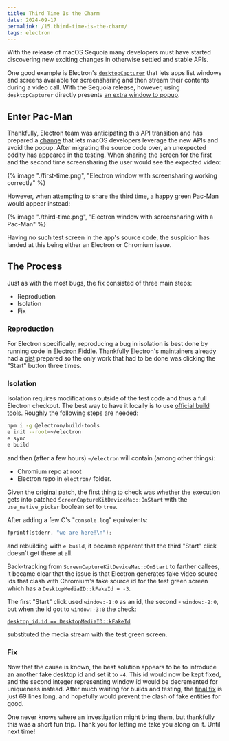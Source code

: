 ```yaml
---
title: Third Time Is the Charm
date: 2024-09-17
permalink: /15.third-time-is-the-charm/
tags: electron
---
```


With the release of macOS Sequoia many developers must have started
discovering new exciting changes in otherwise settled and stable APIs.

One good example is Electron's [`desktopCapturer`][desktopCapturer] that lets apps list
windows and screens available for screensharing and then stream their contents
during a video call. With the Sequoia release, however, using `desktopCapturer`
directly presents [an extra window to popup][popup].

## Enter Pac-Man

Thankfully, Electron team was anticipating this API transition and has prepared
a [change][original patch] that lets macOS developers leverage the new APIs and
avoid the popup. After migrating the source code over, an unexpected oddity has
appeared in the testing. When sharing the screen for the first and the second
time screensharing the user would see the expected video:

{% image "./first-time.png", "Electron window with screensharing working correctly" %}

However, when attempting to share the third time, a happy green Pac-Man would
appear instead:

{% image "./third-time.png", "Electron window with screensharing with a Pac-Man" %}

Having no such test screen in the app's source code, the suspicion has landed at
this being either an Electron or Chromium issue.

## The Process

Just as with the most bugs, the fix consisted of three main steps:

- Reproduction
- Isolation
- Fix

### Reproduction

For Electron specifically, reproducing a bug in isolation is best done by
running code in [Electron Fiddle][fiddle]. Thankfully Electron's maintainers
already had a [gist][gist] prepared so the only work that had to be done was
clicking the "Start" button three times.

### Isolation

Isolation requires modifications outside of the test code and thus a full
Electron checkout. The best way to have it locally is to use
[official build tools][build-tools]. Roughly the following steps are needed:

```sh
npm i -g @electron/build-tools
e init --root=~/electron
e sync
e build
```

and then (after a few hours) `~/electron` will contain (among other things):

- Chromium repo at root
- Electron repo in `electron/` folder.

Given the [original patch][original patch], the first thing to check was
whether the execution gets into patched `ScreenCaptureKitDeviceMac::OnStart`
with the `use_native_picker` boolean set to `true`.

After adding a few C's "`console.log`" equivalents:

```c
fprintf(stderr, "we are here!\n");
```

and rebuilding with `e build`, it became apparent that the third "Start" click
doesn't get there at all.

Back-tracking from
`ScreenCaptureKitDeviceMac::OnStart` to farther callees, it
became clear that the issue is that Electron generates fake video source ids
that clash with Chromium's fake source id for the test green screen which has
a `DesktopMediaID::kFakeId = -3`.

The first "Start" click used `window:-1:0` as an id, the second -
`window:-2:0`, but when the id got to `window:-3:0` the check:

[`desktop_id.id == DesktopMediaID::kFakeId`][fake-id-check]

substituted the media stream with the test green screen.

### Fix

Now that the cause is known, the best solution appears to be to introduce an
another fake desktop id and set it to `-4`. This id would now be kept fixed, and
the second integer representing window id would be decremented for uniqueness
instead. After much waiting for builds and testing, the [final fix][fix] is just
69 lines long, and hopefully would prevent the clash of fake entities for good.

One never knows where an investigation might bring them, but thankfully this was
a short fun trip. Thank you for letting me take you along on it.
Until next time!

[desktopCapturer]: https://www.electronjs.org/docs/latest/api/desktop-capturer
[popup]: https://9to5mac.com/2024/08/06/macos-sequoia-screen-recording-privacy-prompt/
[original patch]: https://github.com/electron/electron/pull/43581
[fiddle]: https://www.electronjs.org/fiddle
[gist]: https://gist.github.com/VerteDinde/19563b207541c160bf88eca58137cd29
[build-tools]: https://github.com/electron/build-tools
[fake-id-check]: https://github.com/chromium/chromium/blob/09981a29e9028dbdf2fe16db6b2e4297dbf0f4bd/content/browser/renderer_host/media/in_process_video_capture_device_launcher.cc#L302
[fix]: https://github.com/electron/electron/pull/43767
